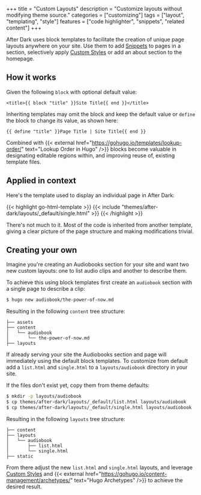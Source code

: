 +++
title = "Custom Layouts"
description = "Customize layouts without modifying theme source."
categories = ["customizing"]
tags = ["layout", "templating", "style"]
features = ["code highlighter", "snippets", "related content"]
+++

After Dark uses block templates to facilitate the creation of unique page layouts anywhere on your site. Use them to add [Snippets](../snippets) to pages in a section, selectively apply [Custom Styles](../custom-styles) or add an about section to the homepage.

## How it works

Given the following `block` with optional default value:

```go-html-template
<title>{{ block "title" }}Site Title{{ end }}</title>
```

Inheriting templates may omit the block and keep the default value or `define` the block to change its value, as shown here:

```go-html-template
{{ define "title" }}Page Title | Site Title{{ end }}
```

Combined with {{< external href="https://gohugo.io/templates/lookup-order/" text="Lookup Order in Hugo" />}} blocks become valuable in designating editable regions within, and improving reuse of, existing template files.

## Applied in context

Here's the template used to display an individual page in After Dark:

{{< highlight go-html-template >}}
{{< include "themes/after-dark/layouts/_default/single.html" >}}
{{< /highlight >}}

There's not much to it. Most of the code is inherited from another template, giving a clear picture of the page structure and making modifications trivial.

## Creating your own

Imagine you're creating an Audiobooks section for your site and want two new custom layouts: one to list audio clips and another to describe them.

To achieve this using block templates first create an `audiobook` section with a single page to describe a clip:

```sh
$ hugo new audiobook/the-power-of-now.md
```

Resulting in the following `content` tree structure:

```
├── assets
├── content
│   └── audiobook
│       └── the-power-of-now.md
├── layouts
```

If already serving your site the Audiobooks section and page will immediately using the default block templates. To customize from default add a `list.html` and `single.html` to a `layouts/audiobook` directory in your site.

If the files don't exist yet, copy them from theme defaults:

```sh
$ mkdir -p layouts/audiobook
$ cp themes/after-dark/layouts/_default/list.html layouts/audiobook
$ cp themes/after-dark/layouts/_default/single.html layouts/audiobook
```

Resulting in the following `layouts` tree structure:

```
├── content
├── layouts
│   └── audiobook
│       ├── list.html
│       └── single.html
├── static
```

From there adjust the new `list.html` and `single.html` layouts, and leverage [Custom Styles](../custom-styles) and {{< external href="https://gohugo.io/content-management/archetypes/" text="Hugo Archetypes" />}} to achieve the desired result.
